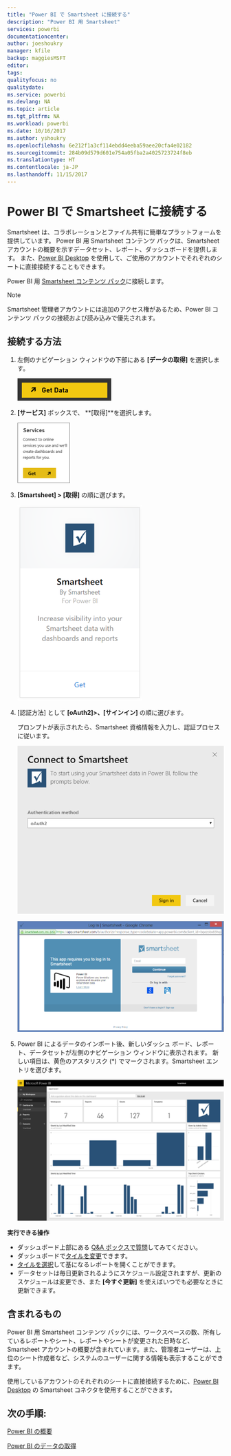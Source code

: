 ```yaml
---
title: "Power BI で Smartsheet に接続する"
description: "Power BI 用 Smartsheet"
services: powerbi
documentationcenter: 
author: joeshoukry
manager: kfile
backup: maggiesMSFT
editor: 
tags: 
qualityfocus: no
qualitydate: 
ms.service: powerbi
ms.devlang: NA
ms.topic: article
ms.tgt_pltfrm: NA
ms.workload: powerbi
ms.date: 10/16/2017
ms.author: yshoukry
ms.openlocfilehash: 6e212f1a3cf114ebdd4eeba59aee20cfa4e02182
ms.sourcegitcommit: 284b09d579d601e754a05fba2a4025723724f8eb
ms.translationtype: HT
ms.contentlocale: ja-JP
ms.lasthandoff: 11/15/2017
---
```

# <a name="connect-to-smartsheet-with-power-bi"></a>Power BI で Smartsheet に接続する
Smartsheet は、コラボレーションとファイル共有に簡単なプラットフォームを提供しています。 Power BI 用 Smartsheet コンテンツ パックは、Smartsheet アカウントの概要を示すデータセット、レポート、ダッシュボードを提供します。 また、[Power BI Desktop](desktop-connect-to-data.md) を使用して、ご使用のアカウントでそれぞれのシートに直接接続することもできます。 

Power BI 用 [Smartsheet コンテンツ パック](https://app.powerbi.com/groups/me/getdata/services/smartsheet)に接続します。

>[!NOTE]
>Smartsheet 管理者アカウントには追加のアクセス権があるため、Power BI コンテンツ パックの接続および読み込みで優先されます。

## <a name="how-to-connect"></a>接続する方法
1. 左側のナビゲーション ウィンドウの下部にある **[データの取得]** を選択します。
   
   ![](media/service-connect-to-smartsheet/pbi_getdata.png)
2. **[サービス]** ボックスで、 **[取得]**を選択します。
   
   ![](media/service-connect-to-smartsheet/pbi_getservices.png) 
3. **[Smartsheet] \> [取得]** の順に選びます。
   
   ![](media/service-connect-to-smartsheet/smartsheet.png)
4. [認証方法] として **[oAuth2]\>、[サインイン]** の順に選びます。
   
   プロンプトが表示されたら、Smartsheet 資格情報を入力し、認証プロセスに従います。
   
   ![](media/service-connect-to-smartsheet/creds.png)
   
   ![](media/service-connect-to-smartsheet/creds2.png)
5. Power BI によるデータのインポート後、新しいダッシュ ボード、レポート、データセットが左側のナビゲーション ウィンドウに表示されます。 新しい項目は、黄色のアスタリスク (\*) でマークされます。Smartsheet エントリを選びます。
   
   ![](media/service-connect-to-smartsheet/dashboard.png)

**実行できる操作**

* ダッシュボード上部にある [Q&A ボックスで質問](service-q-and-a.md)してみてください。
* ダッシュボードで[タイルを変更](service-dashboard-edit-tile.md)できます。
* [タイルを選択](service-dashboard-tiles.md)して基になるレポートを開くことができます。
* データセットは毎日更新されるようにスケジュール設定されますが、更新のスケジュールは変更でき、また **[今すぐ更新]** を使えばいつでも必要なときに更新できます。

## <a name="whats-included"></a>含まれるもの
Power BI 用 Smartsheet コンテンツ パックには、ワークスペースの数、所有しているレポートやシート、レポートやシートが変更された日時など、Smartsheet アカウントの概要が含まれています。また、管理者ユーザーは、上位のシート作成者など、システムのユーザーに関する情報も表示することができます。  

使用しているアカウントのそれぞれのシートに直接接続するために、[Power BI Desktop](desktop-connect-to-data.md) の Smartsheet コネクタを使用することができます。  

## <a name="next-steps"></a>次の手順:

[Power BI の概要](service-get-started.md)

[Power BI のデータの取得](service-get-data.md)